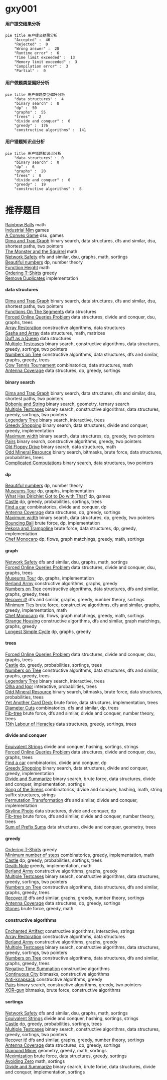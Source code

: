 # gxy001
<!-- tabs:start -->
#### **用户提交结果分析**

```mermaid
pie title 用户提交结果分析
    "Accepted" :  46
    "Rejected" :  0
    "Wrong answer" :  28
    "Runtime error" :  6
    "Time limit exceeded" :  13
    "Memory limit exceeded" :  3
    "Compilation error" :  3
    "Partial" :  0
```
#### **用户做题类型偏好分析**

```mermaid
pie title 用户做题类型偏好分析
    "data structures" :  4
    "binary search" :  8
    "dp" :  50
    "graphs" :  55
    "trees" :  2
    "divide and conquer" :  0
    "greedy" :  176
    "constructive algorithms" :  141
```
#### **用户错题知识点分析**

```mermaid
pie title 用户错题知识点分析
    "data structures" :  0
    "binary search" :  0
    "dp" :  6
    "graphs" :  20
    "trees" :  0
    "divide and conquer" :  0
    "greedy" :  19
    "constructive algorithms" :  8
```
<!-- tabs:end -->
# 推荐题目
[Rainbow Balls](http://codeforces.com/problemset/problem/850/F)		math		  
[Industrial Nim](http://codeforces.com/problemset/problem/15/C)		games		  
[A Convex Game](http://codeforces.com/problemset/problem/1434/E)		dsu,
                        games		  
[Dima and Trap Graph](http://codeforces.com/problemset/problem/366/D)		binary search,
                        data structures,
                        dfs and similar,
                        dsu,
                        shortest paths,
                        two pointers		  
[The Monster and the Squirrel](http://codeforces.com/problemset/problem/592/B)		math		  
[Network Safety](http://codeforces.com/problemset/problem/1039/C)		dfs and similar,
                        dsu,
                        graphs,
                        math,
                        sortings		  
[Beautiful numbers](http://codeforces.com/problemset/problem/55/D)		dp,
                        number theory		  
[Function Height](http://codeforces.com/problemset/problem/1036/A)		math		  
[Ordering T-Shirts](http://codeforces.com/problemset/problem/859/F)		greedy		  
[Remove Duplicates](https://codeforces.com/contest/1298/problem/B)		implementation		  
<!-- tabs:start -->
#### **data structures**
[Dima and Trap Graph](http://codeforces.com/problemset/problem/366/D)		binary search,
                        data structures,
                        dfs and similar,
                        dsu,
                        shortest paths,
                        two pointers		  
[Functions On The Segments](http://codeforces.com/problemset/problem/837/G)		data structures		  
[Forced Online Queries Problem](http://codeforces.com/problemset/problem/1217/F)		data structures,
                        divide and conquer,
                        dsu,
                        graphs,
                        trees		  
[Array Restoration](http://codeforces.com/problemset/problem/1023/D)		constructive algorithms,
                        data structures		  
[Sasha and Array](https://codeforces.com/contest/719/problem/E)		data structures,
                        math,
                        matrices		  
[Duff as a Queen](http://codeforces.com/problemset/problem/587/E)		data structures		  
[Multiple Testcases](http://codeforces.com/problemset/problem/1342/D)		binary search,
                        constructive algorithms,
                        data structures,
                        greedy,
                        sortings,
                        two pointers		  
[Numbers on Tree](http://codeforces.com/problemset/problem/1286/B)		constructive algorithms,
                        data structures,
                        dfs and similar,
                        graphs,
                        greedy,
                        trees		  
[Cow Tennis Tournament](http://codeforces.com/problemset/problem/283/E)		combinatorics,
                        data structures,
                        math		  
[Antenna Coverage](http://codeforces.com/problemset/problem/1253/E)		data structures,
                        dp,
                        greedy,
                        sortings		  
#### **binary search**
[Dima and Trap Graph](http://codeforces.com/problemset/problem/366/D)		binary search,
                        data structures,
                        dfs and similar,
                        dsu,
                        shortest paths,
                        two pointers		  
[Boboniu and String](http://codeforces.com/problemset/problem/1394/C)		binary search,
                        geometry,
                        ternary search		  
[Multiple Testcases](http://codeforces.com/problemset/problem/1342/D)		binary search,
                        constructive algorithms,
                        data structures,
                        greedy,
                        sortings,
                        two pointers		  
[Legendary Tree](http://codeforces.com/problemset/problem/1129/E)		binary search,
                        interactive,
                        trees		  
[Greedy Shopping](https://codeforces.com/contest/1440/problem/E)		binary search,
                        data structures,
                        divide and conquer,
                        greedy,
                        implementation		  
[Maximum width](http://codeforces.com/problemset/problem/1492/C)		binary search,
                        data structures,
                        dp,
                        greedy,
                        two pointers		  
[Pairs](http://codeforces.com/problemset/problem/1463/D)		binary search,
                        constructive algorithms,
                        greedy,
                        two pointers		  
[Old Floppy Drive](http://codeforces.com/problemset/problem/1490/G)		binary search,
                        data structures,
                        math		  
[Odd Mineral Resource](http://codeforces.com/problemset/problem/1479/D)		binary search,
                        bitmasks,
                        brute force,
                        data structures,
                        probabilities,
                        trees		  
[Complicated Computations](http://codeforces.com/problemset/problem/1436/E)		binary search,
                        data structures,
                        two pointers		  
#### **dp**
[Beautiful numbers](http://codeforces.com/problemset/problem/55/D)		dp,
                        number theory		  
[Museums Tour](https://codeforces.com/contest/1138/problem/E)		dp,
                        graphs,
                        implementation		  
[What Has Dirichlet Got to Do with That?](http://codeforces.com/problemset/problem/39/E)		dp,
                        games		  
[Castle](http://codeforces.com/problemset/problem/101/D)		dp,
                        greedy,
                        probabilities,
                        sortings,
                        trees		  
[Find a car](https://codeforces.com/contest/810/problem/E)		combinatorics,
                        divide and conquer,
                        dp		  
[Antenna Coverage](http://codeforces.com/problemset/problem/1253/E)		data structures,
                        dp,
                        greedy,
                        sortings		  
[Maximum width](http://codeforces.com/problemset/problem/1492/C)		binary search,
                        data structures,
                        dp,
                        greedy,
                        two pointers		  
[Bouncing Ball](https://codeforces.com/contest/1457/problem/C)		brute force,
                        dp,
                        implementation		  
[Pekora and Trampoline](http://codeforces.com/problemset/problem/1491/C)		brute force,
                        data structures,
                        dp,
                        greedy,
                        implementation		  
[Chef Monocarp](http://codeforces.com/problemset/problem/1437/C)		dp,
                        flows,
                        graph matchings,
                        greedy,
                        math,
                        sortings		  
#### **graph**
[Network Safety](http://codeforces.com/problemset/problem/1039/C)		dfs and similar,
                        dsu,
                        graphs,
                        math,
                        sortings		  
[Forced Online Queries Problem](http://codeforces.com/problemset/problem/1217/F)		data structures,
                        divide and conquer,
                        dsu,
                        graphs,
                        trees		  
[Museums Tour](https://codeforces.com/contest/1138/problem/E)		dp,
                        graphs,
                        implementation		  
[Berland Army](http://codeforces.com/problemset/problem/883/B)		constructive algorithms,
                        graphs,
                        greedy		  
[Numbers on Tree](http://codeforces.com/problemset/problem/1286/B)		constructive algorithms,
                        data structures,
                        dfs and similar,
                        graphs,
                        greedy,
                        trees		  
[Recover it!](http://codeforces.com/problemset/problem/1176/D)		dfs and similar,
                        graphs,
                        greedy,
                        number theory,
                        sortings		  
[Minimum Ties](http://codeforces.com/problemset/problem/1487/C)		brute force,
                        constructive algorithms,
                        dfs and similar,
                        graphs,
                        greedy,
                        implementation,
                        math		  
[Chef Monocarp](http://codeforces.com/problemset/problem/1437/C)		dp,
                        flows,
                        graph matchings,
                        greedy,
                        math,
                        sortings		  
[Strange Housing](http://codeforces.com/problemset/problem/1470/D)		constructive algorithms,
                        dfs and similar,
                        graph matchings,
                        graphs,
                        greedy		  
[Longest Simple Cycle](http://codeforces.com/problemset/problem/1476/C)		dp,
                        graphs,
                        greedy		  
#### **trees**
[Forced Online Queries Problem](http://codeforces.com/problemset/problem/1217/F)		data structures,
                        divide and conquer,
                        dsu,
                        graphs,
                        trees		  
[Castle](http://codeforces.com/problemset/problem/101/D)		dp,
                        greedy,
                        probabilities,
                        sortings,
                        trees		  
[Numbers on Tree](http://codeforces.com/problemset/problem/1286/B)		constructive algorithms,
                        data structures,
                        dfs and similar,
                        graphs,
                        greedy,
                        trees		  
[Legendary Tree](http://codeforces.com/problemset/problem/1129/E)		binary search,
                        interactive,
                        trees		  
[Olha and Igor](http://codeforces.com/problemset/problem/1438/F)		interactive,
                        probabilities,
                        trees		  
[Odd Mineral Resource](http://codeforces.com/problemset/problem/1479/D)		binary search,
                        bitmasks,
                        brute force,
                        data structures,
                        probabilities,
                        trees		  
[Yet Another Card Deck](http://codeforces.com/problemset/problem/1511/C)		brute force,
                        data structures,
                        implementation,
                        trees		  
[Diameter Cuts](http://codeforces.com/problemset/problem/1499/F)		combinatorics,
                        dfs and similar,
                        dp,
                        trees		  
[Fib-tree](http://codeforces.com/problemset/problem/1491/E)		brute force,
                        dfs and similar,
                        divide and conquer,
                        number theory,
                        trees		  
[13th Labour of Heracles](http://codeforces.com/problemset/problem/1466/D)		data structures,
                        greedy,
                        sortings,
                        trees		  
#### **divide and conquer**
[Equivalent Strings](http://codeforces.com/problemset/problem/559/B)		divide and conquer,
                        hashing,
                        sortings,
                        strings		  
[Forced Online Queries Problem](http://codeforces.com/problemset/problem/1217/F)		data structures,
                        divide and conquer,
                        dsu,
                        graphs,
                        trees		  
[Find a car](https://codeforces.com/contest/810/problem/E)		combinatorics,
                        divide and conquer,
                        dp		  
[Greedy Shopping](https://codeforces.com/contest/1440/problem/E)		binary search,
                        data structures,
                        divide and conquer,
                        greedy,
                        implementation		  
[Divide and Summarize](http://codeforces.com/problemset/problem/1461/D)		binary search,
                        brute force,
                        data structures,
                        divide and conquer,
                        implementation,
                        sortings		  
[Song of the Sirens](http://codeforces.com/problemset/problem/1466/G)		combinatorics,
                        divide and conquer,
                        hashing,
                        math,
                        string suffix structures,
                        strings		  
[Permutation Transformation](http://codeforces.com/problemset/problem/1490/D)		dfs and similar,
                        divide and conquer,
                        implementation		  
[Skyline Photo](https://codeforces.com/contest/1483/problem/C)		data structures,
                        divide and conquer,
                        dp		  
[Fib-tree](http://codeforces.com/problemset/problem/1491/E)		brute force,
                        dfs and similar,
                        divide and conquer,
                        number theory,
                        trees		  
[Sum of Prefix Sums](http://codeforces.com/problemset/problem/1303/G)		data structures,
                        divide and conquer,
                        geometry,
                        trees		  
#### **greedy**
[Ordering T-Shirts](http://codeforces.com/problemset/problem/859/F)		greedy		  
[Minimum number of steps](https://codeforces.com/contest/805/problem/D)		combinatorics,
                        greedy,
                        implementation,
                        math		  
[Castle](http://codeforces.com/problemset/problem/101/D)		dp,
                        greedy,
                        probabilities,
                        sortings,
                        trees		  
[Death Note](http://codeforces.com/problemset/problem/1016/A)		greedy,
                        implementation,
                        math		  
[Berland Army](http://codeforces.com/problemset/problem/883/B)		constructive algorithms,
                        graphs,
                        greedy		  
[Multiple Testcases](http://codeforces.com/problemset/problem/1342/D)		binary search,
                        constructive algorithms,
                        data structures,
                        greedy,
                        sortings,
                        two pointers		  
[Numbers on Tree](http://codeforces.com/problemset/problem/1286/B)		constructive algorithms,
                        data structures,
                        dfs and similar,
                        graphs,
                        greedy,
                        trees		  
[Recover it!](http://codeforces.com/problemset/problem/1176/D)		dfs and similar,
                        graphs,
                        greedy,
                        number theory,
                        sortings		  
[Antenna Coverage](http://codeforces.com/problemset/problem/1253/E)		data structures,
                        dp,
                        greedy,
                        sortings		  
[Stones](http://codeforces.com/problemset/problem/1236/A)		brute force,
                        greedy,
                        math		  
#### **constructive algorithms**
[Enchanted Artifact](http://codeforces.com/problemset/problem/1282/D)		constructive algorithms,
                        interactive,
                        strings		  
[Array Restoration](http://codeforces.com/problemset/problem/1023/D)		constructive algorithms,
                        data structures		  
[Berland Army](http://codeforces.com/problemset/problem/883/B)		constructive algorithms,
                        graphs,
                        greedy		  
[Multiple Testcases](http://codeforces.com/problemset/problem/1342/D)		binary search,
                        constructive algorithms,
                        data structures,
                        greedy,
                        sortings,
                        two pointers		  
[Numbers on Tree](http://codeforces.com/problemset/problem/1286/B)		constructive algorithms,
                        data structures,
                        dfs and similar,
                        graphs,
                        greedy,
                        trees		  
[Negative Time Summation](http://codeforces.com/problemset/problem/1078/E)		constructive algorithms		  
[Continuous City](http://codeforces.com/problemset/problem/1479/C)		bitmasks,
                        constructive algorithms		  
[Anti-knapsack](http://codeforces.com/problemset/problem/1493/A)		constructive algorithms,
                        greedy		  
[Pairs](http://codeforces.com/problemset/problem/1463/D)		binary search,
                        constructive algorithms,
                        greedy,
                        two pointers		  
[XOR-gun](https://codeforces.com/contest/1456/problem/B)		bitmasks,
                        brute force,
                        constructive algorithms		  
#### **sortings**
[Network Safety](http://codeforces.com/problemset/problem/1039/C)		dfs and similar,
                        dsu,
                        graphs,
                        math,
                        sortings		  
[Equivalent Strings](http://codeforces.com/problemset/problem/559/B)		divide and conquer,
                        hashing,
                        sortings,
                        strings		  
[Castle](http://codeforces.com/problemset/problem/101/D)		dp,
                        greedy,
                        probabilities,
                        sortings,
                        trees		  
[Multiple Testcases](http://codeforces.com/problemset/problem/1342/D)		binary search,
                        constructive algorithms,
                        data structures,
                        greedy,
                        sortings,
                        two pointers		  
[Recover it!](http://codeforces.com/problemset/problem/1176/D)		dfs and similar,
                        graphs,
                        greedy,
                        number theory,
                        sortings		  
[Antenna Coverage](http://codeforces.com/problemset/problem/1253/E)		data structures,
                        dp,
                        greedy,
                        sortings		  
[Diamond Miner](https://codeforces.com/contest/1496/problem/C)		geometry,
                        greedy,
                        math,
                        sortings		  
[Meximization](http://codeforces.com/problemset/problem/1497/A)		brute force,
                        data structures,
                        greedy,
                        sortings		  
[Avoiding Zero](http://codeforces.com/problemset/problem/1427/A)		math,
                        sortings		  
[Divide and Summarize](http://codeforces.com/problemset/problem/1461/D)		binary search,
                        brute force,
                        data structures,
                        divide and conquer,
                        implementation,
                        sortings		  
<!-- tabs:end -->
